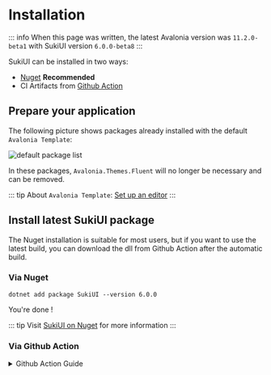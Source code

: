 # Installation

::: info
When this page was written, the latest Avalonia version was `11.2.0-beta1` with SukiUI version `6.0.0-beta8`
:::

SukiUI can be installed in two ways:
- [Nuget](https://www.nuget.org/packages/SukiUI) **Recommended**
- CI Artifacts from [Github Action](https://github.com/kikipoulet/SukiUI/actions/workflows/build.yml)

## Prepare your application

The following picture shows packages already installed with the default `Avalonia Template`:

![](/getting-started/introduction-default-package-list.webp "default package list")

In these packages, `Avalonia.Themes.Fluent` will no longer be necessary and can be removed.

::: tip
About `Avalonia Template`: [Set up an editor](https://docs.avaloniaui.net/docs/get-started/set-up-an-editor)
:::

## Install latest SukiUI package

The Nuget installation is suitable for most users, but if you want to use the latest build, you can download the dll from Github Action after the automatic build.

### Via Nuget

```
dotnet add package SukiUI --version 6.0.0
```

You're done !

::: tip
Visit [SukiUI on Nuget](https://www.nuget.org/packages/SukiUI) for more information
:::

### Via Github Action

<details>
  <summary>Github Action Guide</summary>

1. Visit [SukiUI CI](https://github.com/kikipoulet/SukiUI/actions/workflows/build.yml)
2. Select the latest workflow
![](/getting-started/introduction-workflow.webp "workflow")

3. Download the artifact
![](/getting-started/introduction-artifact.webp "artifact")

4. Add reference
![](/getting-started/introduction-reference.webp "reference")

5. Select `SukiUI.dll` you downloaded

6. Add a Nuget package `System.Reactive`

::: tip
The package list should be:

![](/getting-started/introduction-final-package-list.webp "package list")

If installed by referencing `.dll`, there should be a `System.Reactive` here.
:::
 </details>
